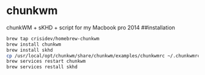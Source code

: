 # chunkwm
chunkWM + sKHD + script for my Macbook pro 2014
##installation
```bash
brew tap crisidev/homebrew-chunkwm
brew install chunkwm
brew install skhd
cp /usr/local/opt/chunkwm/share/chunkwm/examples/chunkwmrc ~/.chunkwmrc
brew services restart chunkwm
brew services restall skhd
```

